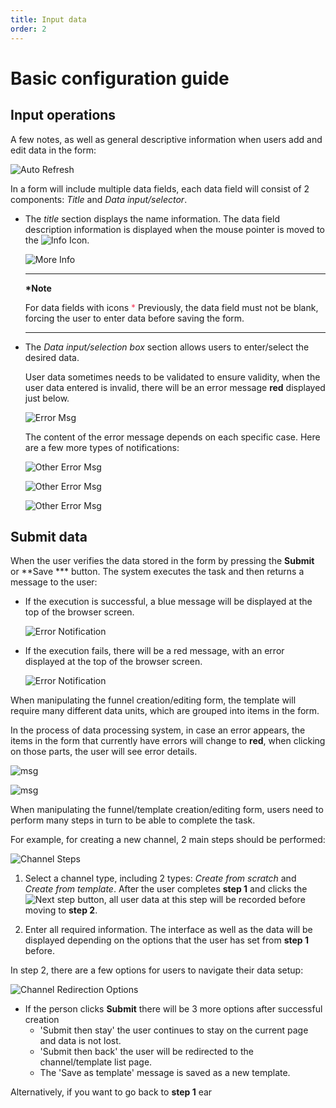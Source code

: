 ```yaml
---
title: Input data
order: 2
---
```


# Basic configuration guide

## Input operations

A few notes, as well as general descriptive information when users add and edit data in the form:

<!--
- Giao diện:

- `Thông báo lỗi`: dữ liệu người dùng nhập trong form cần được kiểm tra lại để đảm bảo đúng định dạng, yêu cầu.

1. Trường dữ liệu không được bỏ trống -->

![Auto Refresh](/images/media-live/um-form-rules/required.png)

In a form will include multiple data fields, each data field will consist of 2 components: _Title_ and _Data input/selector_.

- The _title_ section displays the name information. The data field description information is displayed when the mouse pointer is moved to the ![Info Icon](/images/media-live/um-form-rules/info-icon.png).

  ![More Info](/images/media-live/um-form-rules/description.png)

  ***

  **\*Note**

  For data fields with icons <span style="color: #f43f5e;">\*</span> Previously, the data field must not be blank, forcing the user to enter data before saving the form.

  ***

- The _Data input/selection box_ section allows users to enter/select the desired data.

  User data sometimes needs to be validated to ensure validity, when the user data entered is invalid, there will be an error message **red** displayed just below.

  ![Error Msg](/images/media-live/um-form-rules/error-msg.png)

  The content of the error message depends on each specific case. Here are a few more types of notifications:

  ![Other Error Msg](/images/media-live/um-form-rules/error-msg-regex.png)

  ![Other Error Msg](/images/media-live/um-form-rules/error-msg-range.png)

  ![Other Error Msg](/images/media-live/um-form-rules/error-msg-enum.png)

## Submit data

When the user verifies the data stored in the form by pressing the **Submit** or \*\*Save \*\*\* button. The system executes the task and then returns a message to the user:

- If the execution is successful, a blue message will be displayed at the top of the browser screen.

  ![Error Notification](/images/media-live/um-form-rules/success-noti.png)

- If the execution fails, there will be a red message, with an error displayed at the top of the browser screen.

  ![Error Notification](/images/media-live/um-form-rules/error-noti.png)

When manipulating the funnel creation/editing form, the template will require many different data units, which are grouped into items in the form.

In the process of data processing system, in case an error appears, the items in the form that currently have errors will change to **red**, when clicking on those parts, the user will see error details.

![msg](/images/media-live/um-form-rules/transcode-modify.png)

![msg](/images/media-live/um-form-rules/transcode-detail-msg.png)

When manipulating the funnel/template creation/editing form, users need to perform many steps in turn to be able to complete the task.

For example, for creating a new channel, 2 main steps should be performed:

![Channel Steps](/images/media-live/um-transcode-forms/channel-step-01.png)

1. Select a channel type, including 2 types: _Create from scratch_ and _Create from template_.
   After the user completes **step 1** and clicks the ![Next step button](/images/media-live/um-transcode-forms/next-step-btn.png), all user data at this step will be recorded before moving to **step 2**.

2. Enter all required information.
   The interface as well as the data will be displayed depending on the options that the user has set from **step 1** before.

In step 2, there are a few options for users to navigate their data setup:

![Channel Redirection Options](/images/media-live/um-transcode-forms/channel-redirection-options.png)

- If the person clicks **Submit** there will be 3 more options after successful creation
  - 'Submit then stay' the user continues to stay on the current page and data is not lost.
  - 'Submit then back' the user will be redirected to the channel/template list page.
  - The 'Save as template' message is saved as a new template.

Alternatively, if you want to go back to **step 1** ear

